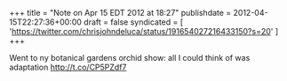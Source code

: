 +++
title = "Note on Apr 15 EDT 2012 at 18:27"
publishdate = 2012-04-15T22:27:36+00:00
draft = false
syndicated = [ 'https://twitter.com/chrisjohndeluca/status/191654027216433150?s=20' ]
+++

Went to ny botanical gardens orchid show: all I could think of was adaptation http://t.co/CP5PZdf7
